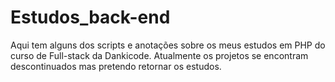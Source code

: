 ﻿# Estudos_back-end
Aqui tem alguns dos scripts e anotações sobre os meus estudos em PHP do curso de Full-stack da Dankicode. Atualmente os projetos se encontram descontinuados mas pretendo retornar os estudos.
